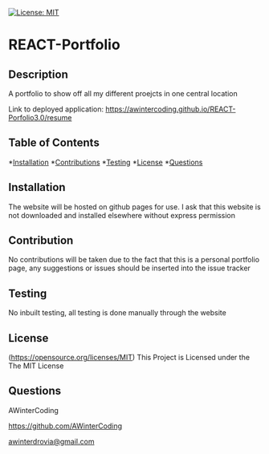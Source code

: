 [![License: MIT](https://img.shields.io/badge/License-MIT-yellow.svg)](https://opensource.org/licenses/MIT)
  
# REACT-Portfolio

## Description

A portfolio to show off all my different proejcts in one central location

Link to deployed application: https://awintercoding.github.io/REACT-Porfolio3.0/resume

## Table of Contents

*[Installation](#installation)
*[Contributions](#contributions)
*[Testing](#testing)
*[License](#license)
*[Questions](#questions)

## Installation

The website will be hosted on github pages for use. I ask that this website is not downloaded and installed elsewhere without express permission

## Contribution

No contributions will be taken due to the fact that this is a personal portfolio page, any suggestions or issues should be inserted into the issue tracker

## Testing

No inbuilt testing, all testing is done manually through the website

## License

(https://opensource.org/licenses/MIT)
This Project is Licensed under the The MIT License

## Questions

AWinterCoding

https://github.com/AWinterCoding

awinterdrovia@gmail.com
